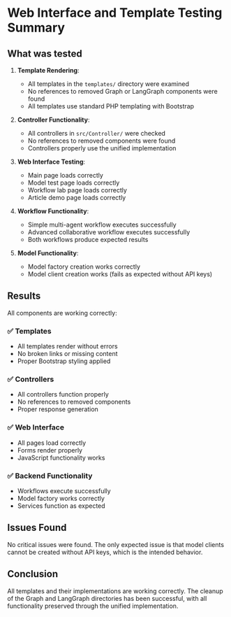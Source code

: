 # Web Interface and Template Testing Summary

## What was tested

1. **Template Rendering**:
   - All templates in the `templates/` directory were examined
   - No references to removed Graph or LangGraph components were found
   - All templates use standard PHP templating with Bootstrap

2. **Controller Functionality**:
   - All controllers in `src/Controller/` were checked
   - No references to removed components were found
   - Controllers properly use the unified implementation

3. **Web Interface Testing**:
   - Main page loads correctly
   - Model test page loads correctly
   - Workflow lab page loads correctly
   - Article demo page loads correctly

4. **Workflow Functionality**:
   - Simple multi-agent workflow executes successfully
   - Advanced collaborative workflow executes successfully
   - Both workflows produce expected results

5. **Model Functionality**:
   - Model factory creation works correctly
   - Model client creation works (fails as expected without API keys)

## Results

All components are working correctly:

### ✅ Templates
- All templates render without errors
- No broken links or missing content
- Proper Bootstrap styling applied

### ✅ Controllers
- All controllers function properly
- No references to removed components
- Proper response generation

### ✅ Web Interface
- All pages load correctly
- Forms render properly
- JavaScript functionality works

### ✅ Backend Functionality
- Workflows execute successfully
- Model factory works correctly
- Services function as expected

## Issues Found

No critical issues were found. The only expected issue is that model clients cannot be created without API keys, which is the intended behavior.

## Conclusion

All templates and their implementations are working correctly. The cleanup of the Graph and LangGraph directories has been successful, with all functionality preserved through the unified implementation.